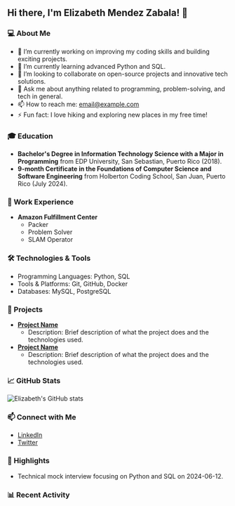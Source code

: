 ## Hi there, I'm Elizabeth Mendez Zabala! 👋

### 💻 About Me
- 🔭 I’m currently working on improving my coding skills and building exciting projects.
- 🌱 I’m currently learning advanced Python and SQL.
- 👯 I’m looking to collaborate on open-source projects and innovative tech solutions.
- 💬 Ask me about anything related to programming, problem-solving, and tech in general.
- 📫 How to reach me: [email@example.com](mailto:email@example.com)
- ⚡ Fun fact: I love hiking and exploring new places in my free time!

### 🎓 Education
- **Bachelor's Degree in Information Technology Science with a Major in Programming** from EDP University, San Sebastian, Puerto Rico (2018).
- **9-month Certificate in the Foundations of Computer Science and Software Engineering** from Holberton Coding School, San Juan, Puerto Rico (July 2024).

### 🏢 Work Experience
- **Amazon Fulfillment Center**
  - Packer
  - Problem Solver
  - SLAM Operator

### 🛠️ Technologies & Tools
- Programming Languages: Python, SQL
- Tools & Platforms: Git, GitHub, Docker
- Databases: MySQL, PostgreSQL

### 🚀 Projects
- [**Project Name**](https://github.com/username/project)
  - Description: Brief description of what the project does and the technologies used.
- [**Project Name**](https://github.com/username/project)
  - Description: Brief description of what the project does and the technologies used.

### 📈 GitHub Stats
![Elizabeth's GitHub stats](https://github-readme-stats.vercel.app/api?username=username&show_icons=true&theme=radical)

### 📫 Connect with Me
- [LinkedIn](https://www.linkedin.com/in/username/)
- [Twitter](https://twitter.com/username)

### 🌟 Highlights
- Technical mock interview focusing on Python and SQL on 2024-06-12.

### 📊 Recent Activity
<!--START_SECTION:activity-->
<!--END_SECTION:activity-->
